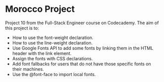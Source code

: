 # Morocco Project

Project 10 from the Full-Stack Engineer course on Codecademy. The aim of this project is to:

* How to use the font-weight declaration.
* How to use the line-weight declaration.
* Use Google Fonts API to add some fonts by linking them in the HTML header with the link element.
* Assign the fonts with CSS declarations.
* Add font fallbacks for users that do not have those specific fonts on their machines.
* Use the @font-face to import local fonts.
